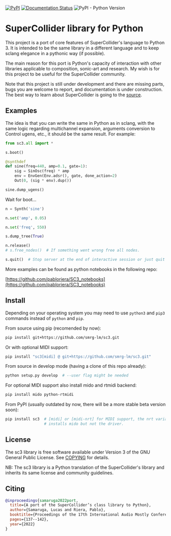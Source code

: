[![PyPI](https://img.shields.io/pypi/v/sc3)](https://pypi.org/project/sc3)
[![Documentation Status](https://readthedocs.org/projects/sc3/badge/?version=latest)](https://sc3.readthedocs.io/en/latest/?badge=latest)
![PyPI - Python Version](https://img.shields.io/pypi/pyversions/sc3)

SuperCollider library for Python
================================

This project is a port of core features of SuperCollider's language to Python 3. It is intended to be the same library in a different language and to keep sclang elegance in a pythonic way (if possible).

The main reason for this port is Python's capacity of interaction with other libraries applicable to composition, sonic-art and research. My wish is for this project to be useful for the SuperCollider community.

Note that this project is still under development and there are missing parts, bugs you are welcome to report, and documentation is under construction. The best way to learn about SuperCollider is going to the [source](https://supercollider.github.io).

Examples
--------

The idea is that you can write the same in Python as in sclang, with the same logic regarding multichannel expansion, arguments conversion to Control ugens, etc., it should be the same result. For example:

```python
from sc3.all import *

s.boot()

@synthdef
def sine(freq=440, amp=0.1, gate=1):
    sig = SinOsc(freq) * amp
    env = EnvGen(Env.adsr(), gate, done_action=2)
    Out(0, (sig * env).dup())

sine.dump_ugens()
```

Wait for boot...

```python
n = Synth('sine')
```
```python
n.set('amp', 0.05)
```
```python
n.set('freq', 550)
```
```python
s.dump_tree(True)
```
```python
n.release()
# s.free_nodes()  # If something went wrong free all nodes.
```
```python
s.quit()  # Stop server at the end of interactive session or just quit ipython.
```

More examples can be found as python notebooks in the following repo:

[https://github.com/pabloriera/SC3_notebooks](https://github.com/pabloriera/SC3_notebooks)

Install
-------

Depending on your operating system you may need to use `python3` and `pip3`
commands instead of `python` and `pip`.

From source using pip (recomended by now):

```bash
pip install git+https://github.com/smrg-lm/sc3.git
```

Or with optional MIDI support:

```bash
pip install "sc3[midi] @ git+https://github.com/smrg-lm/sc3.git"
```

From source in develop mode (having a clone of this repo already):

```bash
python setup.py develop  # --user flag might be needed
```

For optional MIDI support also install mido and rtmidi backend:

```bash
pip install mido python-rtmidi
```

From PyPI (usually outdated by now, there will be a more stable beta version soon):

```bash
pip install sc3  # [midi] or [midi-nrt] for MIDI support, the nrt variant
                 # installs mido but not the driver.
```

License
-------

The sc3 library is free software available under Version 3 of the GNU General Public License. See [COPYING](COPYING) for details.

NB: The sc3 library is a Python translation of the SuperCollider's library and inherits its same license and community guidelines.

Citing
-------

```bibtex
@inproceedings{samaruga2022port,
  title={A port of the SuperCollider’s class library to Python},
  author={Samaruga, Lucas and Riera, Pablo},
  booktitle={Proceedings of the 17th International Audio Mostly Conference},
  pages={137--142},
  year={2022}
}
```
